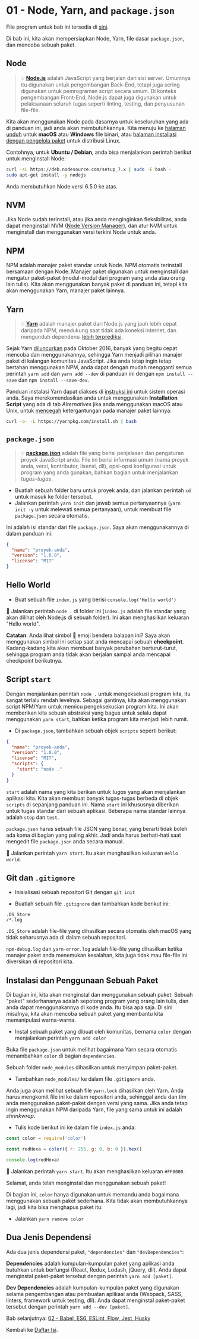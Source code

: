 # 01 - Node, Yarn, and `package.json`

File program untuk bab ini tersedia di [sini](https://github.com/verekia/js-stack-walkthrough/tree/master/01-node-yarn-package-json).

Di bab ini, kita akan mempersiapkan Node, Yarn, file dasar `package.json`, dan mencoba sebuah paket.

## Node

> 💡 **[Node.js](https://nodejs.org/)** adalah JavaScript yang berjalan dari sisi server. Umumnya itu digunakan untuk pengembangan Back-End, tetapi juga sering digunakan untuk pemrograman script secara umum. Di konteks pengembangan Front-End, Node.js dapat juga digunakan untuk pelaksanaan seluruh tugas seperti linting, testing, dan penyusunan file-file.

Kita akan menggunakan Node pada dasarnya untuk keseluruhan yang ada di panduan ini, jadi anda akan membutuhkannya. Kita menuju ke [halaman unduh](https://nodejs.org/en/download/current/) untuk **macOS** atau **Windows** file binari, atau [halaman installasi dengan pengelola paket](https://nodejs.org/en/download/package-manager/) untuk distribusi Linux.

Contohnya, untuk **Ubuntu / Debian**, anda bisa menjalankan perintah berikut untuk menginstall Node:

```sh
curl -sL https://deb.nodesource.com/setup_7.x | sudo -E bash -
sudo apt-get install -y nodejs
```

Anda membutuhkan Node versi 6.5.0 ke atas.

## NVM

Jika Node sudah terinstall, atau jika anda menginginkan fleksibilitas, anda dapat menginstall NVM ([Node Version Manager](https://github.com/creationix/nvm)), dan atur NVM untuk menginstall dan menggunakan versi terkini Node untuk anda.

## NPM

NPM adalah manajer paket standar untuk Node. NPM otomatis terinstall bersamaan dengan Node. Manajer paket digunakan untuk menginstall dan mengatur paket-paket (modul-modul dari program yang anda atau orang lain tulis). Kita akan menggunakan banyak paket di panduan ini, tetapi kita akan menggunakan Yarn, manajer paket lainnya.

## Yarn

> 💡 **[Yarn](https://yarnpkg.com/)** adalah manajer paket dari Node.js yang jauh lebih cepat daripada NPM, mendukung saat tidak ada koneksi internet, dan mengunduh dependensi [lebih terprediksi](https://yarnpkg.com/en/docs/yarn-lock).

Sejak Yarn [diluncurkan](https://code.facebook.com/posts/1840075619545360) pada Oktober 2016, banyak yang begitu cepat mencoba dan menggunakannya, sehingga Yarn menjadi pilihan manajer paket di kalangan komunitas JavaScript. Jika anda tetap ingin tetap bertahan menggunakan NPM, anda dapat dengan mudah mengganti semua perintah `yarn add` dan `yarn add --dev` di panduan ini dengan `npm install --save` dan `npm install --save-dev`.

Panduan instalasi Yarn dapat diakses di [instruksi ini](https://yarnpkg.com/en/docs/install) untuk sistem operasi anda. Saya merekomendasikan anda untuk menggunakan **Installation Script** yang ada di tab *Alternatives* jika anda menggunakan macOS atau Unix, untuk [mencegah](https://github.com/yarnpkg/yarn/issues/1505) ketergantungan pada manajer paket lainnya:

```sh
curl -o- -L https://yarnpkg.com/install.sh | bash
```

## `package.json`

> 💡 **[package.json](https://yarnpkg.com/en/docs/package-json)** adalah file yang berisi penjelasan dan pengaturan proyek JavaScript anda. File ini berisi informasi umum (nama proyek anda, versi, kontributor, lisensi, dll), opsi-opsi konfigurasi untuk program yang anda gunakan, bahkan bagian untuk menjalankan *tugas-tugas*.

- Buatlah sebuah folder baru untuk proyek anda, dan jalankan perintah `cd` untuk masuk ke folder tersebut.
- Jalankan perintah `yarn init` dan jawab semua pertanyaannya (`yarn init -y` untuk melewati semua pertanyaan), untuk membuat file `package.json` secara otomatis.

Ini adalah isi standar dari file `package.json`. Saya akan menggunakannya di dalam panduan ini:

```json
{
  "name": "proyek-anda",
  "version": "1.0.0",
  "license": "MIT"
}
```

## Hello World

- Buat sebuah file `index.js` yang berisi `console.log('Hello world')`

🏁 Jalankan perintah `node .` di folder ini (`index.js` adalah file standar yang akan dilihat oleh Node.js di sebuah folder). Ini akan menghasilkan keluaran "Hello world".

**Catatan**: Anda lihat simbol 🏁 emoji bendera balapan ini? Saya akan menggunakan simbol ini setiap saat anda mencapai sebuah **checkpoint**. Kadang-kadang kita akan membuat banyak perubahan berturut-turut, sehingga program anda tidak akan berjalan sampai anda mencapai checkpoint berikutnya.

## Script `start`

Dengan menjalankan perintah `node .` untuk mengeksekusi program kita, itu sangat terlalu rendah levelnya. Sebagai gantinya, kita akan menggunakan script NPM/Yarn untuk memicu pengeksekusian program kita. Ini akan memberikan kita sebuah abstraksi yang bagus untuk selalu dapat menggunakan `yarn start`, bahkan ketika program kita menjadi lebih rumit.

- Di `package.json`, tambahkan sebuah objek `scripts` seperti berikut:

```json
{
  "name": "proyek-anda",
  "version": "1.0.0",
  "license": "MIT",
  "scripts": {
    "start": "node ."
  }
}
```

`start` adalah nama yang kita berikan untuk *tugas* yang akan menjalankan aplikasi kita. Kita akan membuat banyak tugas-tugas berbeda di objek `scripts` di sepanjang panduan ini. Nama `start` ini khususnya diberikan untuk tugas standar dari sebuah aplikasi. Beberapa nama standar lainnya adalah `stop` dan `test`.

`package.json` harus sebuah file JSON yang benar, yang berarti tidak boleh ada koma di bagian yang paling akhir. Jadi anda harus berhati-hati saat mengedit file `package.json` anda secara manual.

🏁 Jalankan perintah `yarn start`. Itu akan menghasilkan keluaran `Hello world`.

## Git dan `.gitignore`

- Inisialisasi sebuah repositori Git dengan `git init`

- Buatlah sebuah file `.gitignore` dan tambahkan kode berikut ini:

```gitignore
.DS_Store
/*.log
```

`.DS_Store` adalah file-file yang dihasilkan secara otomatis oleh macOS yang tidak seharusnya ada di dalam sebuah repositori.

`npm-debug.log` dan `yarn-error.log` adalah file-file yang dihasilkan ketika manajer paket anda menemukan kesalahan, kita juga tidak mau file-file ini diversikan di repositori kita.

## Instalasi dan Penggunaan Sebuah Paket

Di bagian ini, kita akan menginstal dan menggunakan sebuah paket. Sebuah "paket" sederhananya adalah sepotong program yang orang lain tulis, dan anda dapat menggunakannya di kode anda. Itu bisa apa saja. Di sini misalnya, kita akan mencoba sebuah paket yang membantu kita memanipulasi warna-warna.

- Instal sebuah paket yang dibuat oleh komunitas, bernama `color` dengan menjalankan perintah `yarn add color`

Buka file `package.json` untuk melihat bagaimana Yarn secara otomatis menambahkan `color` di bagian  `dependencies`.

Sebuah folder `node_modules` dihasilkan untuk menyimpan paket-paket.

- Tambahkan `node_modules/` ke dalam file `.gitignore` anda.

Anda juga akan melihat sebuah file `yarn.lock` dihasilkan oleh Yarn. Anda harus mengkomit file ini ke dalam repositori anda, sehinggal anda dan tim anda menggunakan paket-paket dengan versi yang sama. Jika anda tetap ingin menggunakan NPM daripada Yarn, file yang sama untuk ini adalah *shrinkwrap*.

- Tulis kode berikut ini ke dalam file `index.js` anda:

```js
const color = require('color')

const redHexa = color({ r: 255, g: 0, b: 0 }).hex()

console.log(redHexa)
```

🏁 Jalankan perintah `yarn start`. Itu akan menghasilkan keluaran `#FF0000`.

Selamat, anda telah menginstal dan menggunakan sebuah paket!

Di bagian ini, `color` hanya digunakan untuk memandu anda bagaimana menggunakan sebuah paket sederhana. Kita tidak akan membutuhkannya lagi, jadi kita bisa menghapus paket itu:

- Jalankan `yarn remove color`

## Dua Jenis Dependensi

Ada dua jenis dependensi paket, `"dependencies"` dan `"devDependencies"`:

**Dependencies** adalah kumpulan-kumpulan paket yang aplikasi anda butuhkan untuk berfungsi (React, Redux, Lodash, jQuery, dll). Anda dapat menginstal paket-paket tersebut dengan perintah `yarn add [paket]`.

**Dev Dependencies** adalah kumpulan-kumpulan paket yang digunakan selama pengembangan atau pembuatan aplikasi anda (Webpack, SASS, linters, framework untuk testing, dll). Anda dapat menginstal paket-paket tersebut dengan perintah `yarn add --dev [paket]`.

Bab selanjutnya: [02 - Babel, ES6, ESLint, Flow, Jest, Husky](02-babel-es6-eslint-flow-jest-husky.md#readme)

Kembali ke [Daftar Isi](https://github.com/verekia/js-stack-from-scratch#table-of-contents).
